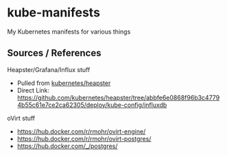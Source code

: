 # kube-manifests
My Kubernetes manifests for various things

## Sources / References
Heapster/Grafana/Influx stuff
* Pulled from [kubernetes/heapster](https://github.com/kubernetes/heapster)
* Direct Link: https://github.com/kubernetes/heapster/tree/abbfe6e0868f96b3c47794b55c61e7ce2ca62305/deploy/kube-config/influxdb

oVirt stuff
* https://hub.docker.com/r/rmohr/ovirt-engine/
* https://hub.docker.com/r/rmohr/ovirt-postgres/
* https://hub.docker.com/_/postgres/
